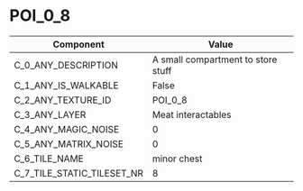 

# POI_0_8



| Component | Value | 
|  --  |  --  | 
| C_0_ANY_DESCRIPTION | A small compartment to store stuff | 
| C_1_ANY_IS_WALKABLE | False | 
| C_2_ANY_TEXTURE_ID | POI_0_8 | 
| C_3_ANY_LAYER | Meat interactables | 
| C_4_ANY_MAGIC_NOISE | 0 | 
| C_5_ANY_MATRIX_NOISE | 0 | 
| C_6_TILE_NAME | minor chest | 
| C_7_TILE_STATIC_TILESET_NR | 8 | 

